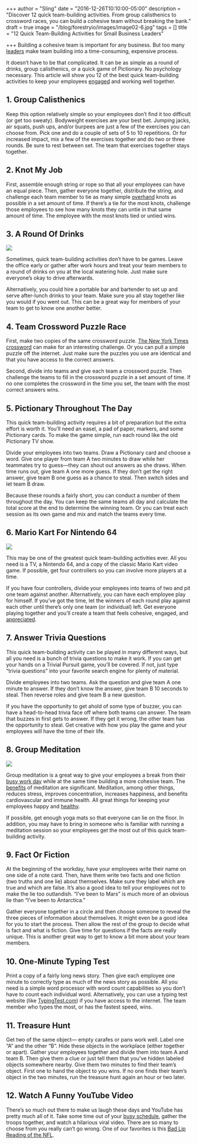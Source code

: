 +++
author = "Sling"
date = "2016-12-26T10:10:00-05:00"
description = "Discover 12 quick team-building activities. From group calisthenics to crossword races, you can build a cohesive team without breaking the bank."
draft = true
image = "/blog/forestryio/images/image02-6.jpg"
tags = []
title = "12 Quick Team-Building Activities for Small Business Leaders"

+++
Building a cohesive team is important for any business. But too many [leaders](https://getsling.com/blog/post/effective-leaders/) make team building into a time-consuming, expensive process.

It doesn’t have to be that complicated. It can be as simple as a round of drinks, group calisthenics, or a quick game of Pictionary. No psychology necessary. This article will show you 12 of the best quick team-building activities to keep your employees [engaged](https://getsling.com/blog/post/employee-engagement-ideas/) and working well together.

## 1\. Group Calisthenics

Keep this option relatively simple so your employees don’t find it too difficult (or get too sweaty). Bodyweight exercises are your best bet. Jumping jacks, air squats, push ups, and/or burpees are just a few of the exercises you can choose from. Pick one and do a couple of sets of 5 to 10 repetitions. Or for increased impact, mix a few of the exercises together and do two or three rounds. Be sure to rest between set. The team that exercises together stays together.

## 2\. Knot My Job

First, assemble enough string or rope so that all your employees can have an equal piece. Then, gather everyone together, distribute the string, and challenge each team member to tie as many simple [overhand](http://www.animatedknots.com/indexbasics.php#ScrollPoint) knots as possible in a set amount of time. If there’s a tie for the most knots, challenge those employees to see how many knots they can untie in that same amount of time. The employee with the most knots tied or untied wins.

## 3\. A Round Of Drinks

![](/blog/forestryio/images/image03-4.jpg)

Sometimes, quick team-building activities don’t have to be games. Leave the office early or gather after work hours and treat your team members to a round of drinks on you at the local watering hole. Just make sure everyone’s okay to drive afterwards.

Alternatively, you could hire a portable bar and bartender to set up and serve after-lunch drinks to your team. Make sure you all stay together like you would if you went out. This can be a great way for members of your team to get to know one another better.

## 4\. Team Crossword Puzzle Race

First, make two copies of the same crossword puzzle. [The New York Times crossword](http://www.nytimes.com/crosswords/index.html?page=home&_r=0) can make for an interesting challenge. Or you can pull a simple puzzle off the internet. Just make sure the puzzles you use are identical and that you have access to the correct answers.

Second, divide into teams and give each team a crossword puzzle. Then challenge the teams to fill in the crossword puzzle in a set amount of time. If no one completes the crossword in the time you set, the team with the most correct answers wins.

## 5\. Pictionary Throughout The Day

This quick team-building activity requires a bit of preparation but the extra effort is worth it. You’ll need an easel, a pad of paper, markers, and some Pictionary cards. To make the game simple, run each round like the old Pictionary TV show.

Divide your employees into two teams. Draw a Pictionary card and choose a word. Give one player from team A two minutes to draw while her teammates try to guess—they can shout out answers as she draws. When time runs out, give team A one more guess. If they don’t get the right answer, give team B one guess as a chance to steal. Then switch sides and let team B draw.

Because these rounds a fairly short, you can conduct a number of them throughout the day. You can keep the same teams all day and calculate the total score at the end to determine the winning team. Or you can treat each session as its own game and mix and match the teams every time.

## 6\. Mario Kart For Nintendo 64

![](/blog/forestryio/images/image00-3.png)

This may be one of the greatest quick team-building activities ever. All you need is a TV, a Nintendo 64, and a copy of the classic Mario Kart video game. If possible, get four controllers so you can involve more players at a time.

If you have four controllers, divide your employees into teams of two and pit one team against another. Alternatively, you can have each employee play for himself. If you’ve got the time, let the winners of each round play against each other until there’s only one team (or individual) left. Get everyone playing together and you’ll create a team that feels cohesive, engaged, and [appreciated](https://getsling.com/blog/post/employee-appreciation/).

## 7\. Answer Trivia Questions

This quick team-building activity can be played in many different ways, but all you need is a bunch of trivia questions to make it work. If you can get your hands on a Trivial Pursuit game, you’ll be covered. If not, just type “trivia questions” into your favorite search engine for plenty of material.

Divide employees into two teams. Ask the question and give team A one minute to answer. If they don’t know the answer, give team B 10 seconds to steal. Then reverse roles and give team B a new question.

If you have the opportunity to get ahold of some type of buzzer, you can have a head-to-head trivia face off where both teams can answer. The team that buzzes in first gets to answer. If they get it wrong, the other team has the opportunity to steal. Get creative with how you play the game and your employees will have the time of their life.

## 8\. Group Meditation

![](/blog/forestryio/images/image01-4.jpg)

Group meditation is a great way to give your employees a break from their [busy work day](https://getsling.com/blog/post/work-schedule-app/) while at the same time building a more cohesive team. The [benefits](http://www.huffingtonpost.com/2014/09/19/meditation-benefits_n_5842870.html) of meditation are significant. Meditation, among other things, reduces stress, improves concentration, increases happiness, and benefits cardiovascular and immune health. All great things for keeping your employees happy and [healthy](http://muscles.zone/15-rules-live-optimal-health/).

If possible, get enough yoga mats so that everyone can lie on the floor. In addition, you may have to bring in someone who is familiar with running a meditation session so your employees get the most out of this quick team-building activity.

## 9\. Fact Or Fiction

At the beginning of the workday, have your employees write their name on one side of a note card. Then, have them write two facts and one fiction (two truths and one lie) about themselves. Make sure they label which are true and which are false. It’s also a good idea to tell your employees not to make the lie too outlandish. “I’ve been to Mars” is much more of an obvious lie than “I’ve been to Antarctica.”

Gather everyone together in a circle and then choose someone to reveal the three pieces of information about themselves. It might even be a good idea for you to start the process. Then allow the rest of the group to decide what is fact and what is fiction. Give time for questions if the facts are really unique. This is another great way to get to know a bit more about your team members.

## 10\. One-Minute Typing Test

Print a copy of a fairly long news story. Then give each employee one minute to correctly type as much of the news story as possible. All you need is a simple word processor with word count capabilities so you don’t have to count each individual word. Alternatively, you can use a typing test website (like [TypingTest.com](http://www.typingtest.com/)) if you have access to the internet. The team member who types the most, or has the fastest speed, wins.

## 11\. Treasure Hunt

Get two of the same object— empty carafes or pans work well. Label one “A” and the other “B”. Hide these objects in the workplace (either together or apart). Gather your employees together and divide them into team A and team B. Then give them a clue or just tell them that you’ve hidden labeled objects somewhere nearby. Give them two minutes to find their team’s object. First one to hand the object to you wins. If no one finds their team’s object in the two minutes, run the treasure hunt again an hour or two later.

## 12\. Watch A Funny YouTube Video

There’s so much out there to make us laugh these days and YouTube has pretty much all of it. Take some time out of your [busy schedule](https://getsling.com/blog/post/schedule-my-employees/), gather the troops together, and watch a hilarious viral video. There are so many to choose from you really can’t go wrong. One of our favorites is this [Bad Lip Reading of the NFL](https://www.youtube.com/watch?v=W-kGosnzvjU&feature=player_embedded).